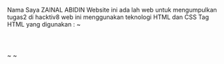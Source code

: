Nama Saya ZAINAL ABIDIN
Website ini ada lah web untuk mengumpulkan tugas2 di hacktiv8
web ini menggunakan teknologi HTML dan CSS
Tag HTML yang digunakan :
    ~ <header></header>
    ~ <body></body>
    ~ <footer></footer>